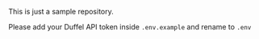 This is just a sample repository.

Please add your Duffel API token inside `.env.example` and rename to `.env`

